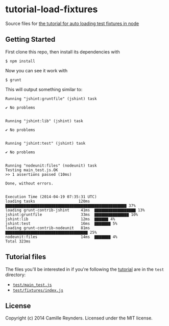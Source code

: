 # tutorial-load-fixtures

Source files for [the tutorial for auto loading test fixtures in node][tutorial]

## Getting Started

First clone this repo, then install its dependencies with

```shell
$ npm install
```

Now you can see it work with

```shell
$ grunt
```

This will output something similar to:

```shell
Running "jshint:gruntfile" (jshint) task

✔ No problems


Running "jshint:lib" (jshint) task

✔ No problems


Running "jshint:test" (jshint) task

✔ No problems


Running "nodeunit:files" (nodeunit) task
Testing main_test.js.OK
>> 1 assertions passed (10ms)

Done, without errors.


Execution Time (2014-04-19 07:35:31 UTC)
loading tasks                   120ms  ▇▇▇▇▇▇▇▇▇▇▇▇▇▇▇▇▇▇▇▇▇▇▇▇▇▇▇▇▇▇▇▇▇▇▇▇▇▇▇▇▇▇▇▇▇▇▇▇▇▇▇▇▇ 37%
loading grunt-contrib-jshint     41ms  ▇▇▇▇▇▇▇▇▇▇▇▇▇▇▇▇▇▇ 13%
jshint:gruntfile                 33ms  ▇▇▇▇▇▇▇▇▇▇▇▇▇▇▇ 10%
jshint:lib                       12ms  ▇▇▇▇▇▇ 4%
jshint:test                      16ms  ▇▇▇▇▇▇▇ 5%
loading grunt-contrib-nodeunit   81ms  ▇▇▇▇▇▇▇▇▇▇▇▇▇▇▇▇▇▇▇▇▇▇▇▇▇▇▇▇▇▇▇▇▇▇▇▇ 25%
nodeunit:files                   14ms  ▇▇▇▇▇▇▇ 4%
Total 323ms
```

## Tutorial files

The files you'll be interested in if you're following the [tutorial][tutorial] are in the `test` directory:

* [`test/main_test.js`](/test/main_test.js)
* [`test/fixtures/index.js`](/test/fixtures/index.js)

## License
Copyright (c) 2014 Camille Reynders. Licensed under the MIT license.

[tutorial]: http://creynders.wordpress.com/2014/04/19/auto-loading-test-fixtures-in-node
